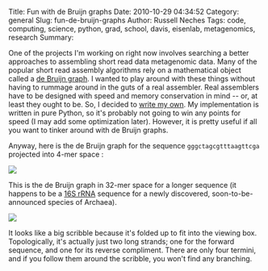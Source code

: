 Title: Fun with de Bruijn graphs
Date: 2010-10-29 04:34:52
Category: general
Slug: fun-de-bruijn-graphs
Author: Russell Neches
Tags: code, computing, science, python, grad, school, davis, eisenlab, metagenomics, research
Summary: 


One of the projects I'm working on right now involves searching a better
approaches to assembling short read data metagenomic data. Many of the
popular short read assembly algorithms rely on a mathematical object
called a [de Bruijn graph](http://en.wikipedia.org/wiki/De_Bruijn_graph). I wanted to play
around with these things without having to rummage around in the guts
of a real assembler. Real assemblers have to be designed with speed
and memory conservation in mind -- or, at least they ought to be. So,
I decided to [write my own](http://github.com/ryneches/debruijnator).
My implementation is written in pure Python, so it's probably not
going to win any points for speed (I may add some optimization later).
However, it is pretty useful if all you want to tinker around with de
Bruijn graphs.

Anyway, here is the de Bruijn graph for the sequence
`gggctagcgtttaagttcga` projected into 4-mer space :

![](http://vort.org/media/images/mini_debruijn.png)

This is the de Bruijn graph in 32-mer space for a longer sequence (it
happens to be a [16S
rRNA](http://en.wikipedia.org/wiki/16S_ribosomal_RNA) sequence for a
newly discovered, soon-to-be-announced species of Archaea).

![](http://vort.org/media/images/long_contig_debruijn.png)

It looks like a big scribble because it's folded up to fit into the
viewing box. Topologically, it's actually just two long strands; one for
the forward sequence, and one for its reverse compliment. There are only
four termini, and if you follow them around the scribble, you won't find
any branching.
